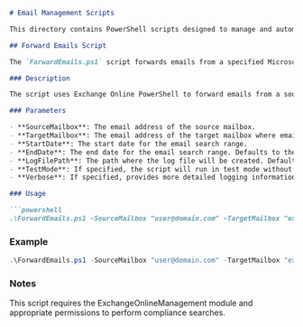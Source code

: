 ```markdown
# Email Management Scripts

This directory contains PowerShell scripts designed to manage and automate email tasks in Microsoft 365.

## Forward Emails Script

The `ForwardEmails.ps1` script forwards emails from a specified Microsoft 365 mailbox to another mailbox based on a date range. It is designed for forwarding emails to external (third-party) mailboxes.

### Description

The script uses Exchange Online PowerShell to forward emails from a source mailbox to a target mailbox within a specified date range. It utilizes the Compliance Search feature for email discovery and forwarding.

### Parameters

- **SourceMailbox**: The email address of the source mailbox.
- **TargetMailbox**: The email address of the target mailbox where emails will be forwarded.
- **StartDate**: The start date for the email search range.
- **EndDate**: The end date for the email search range. Defaults to the current date if not specified.
- **LogFilePath**: The path where the log file will be created. Defaults to "EmailForwardLog_[timestamp].txt" in the current directory.
- **TestMode**: If specified, the script will run in test mode without actually forwarding any emails.
- **Verbose**: If specified, provides more detailed logging information.

### Usage

```powershell
.\ForwardEmails.ps1 -SourceMailbox "user@domain.com" -TargetMailbox "external@example.com" -StartDate "06/01/2024" -EndDate "06/30/2024" -TestMode -Verbose
```

### Example

```powershell
.\ForwardEmails.ps1 -SourceMailbox "user@domain.com" -TargetMailbox "external@example.com" -StartDate "06/01/2024" -EndDate "06/30/2024" -TestMode -Verbose
```

### Notes

This script requires the ExchangeOnlineManagement module and appropriate permissions to perform compliance searches.
